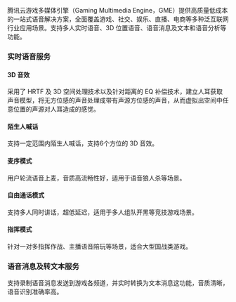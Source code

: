 腾讯云游戏多媒体引擎（Gaming Multimedia Engine，GME）提供高质量低成本的一站式语音解决方案，全面覆盖游戏、社交、娱乐、直播、电商等多种泛互联网行业应用场景。支持多人实时语音、3D 位置语音、语音消息及文本和语音分析等功能。

### 实时语音服务

#### 3D 音效
采用了 HRTF 及 3D 空间处理技术以及针对距离的 EQ 补偿技术，建立人耳获取声音模型，将无方位感的声音处理成带有声源方位感的声音，从而虚拟出空间中任意位置的声源对人耳造成的感觉。

#### 陌生人喊话
支持一定范围内陌生人喊话，支持6个方位的 3D 音效。

#### 麦序模式
用户轮流语音上麦，音质高流畅性好，适用于语音狼人杀等场景。

#### 自由通话模式
支持多人同时讲话，超低延迟，适用于多人组队开黑等竞技游戏场景。

#### 指挥模式
针对一对多指挥作战、主播语音陪玩等场景，适合大型国战类游戏。

### 语音消息及转文本服务
支持录制语音消息发送到游戏各频道，并实时转换为文本消息这功能，音质清晰，语音识别准确率高。

